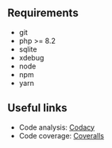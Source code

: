 ## Requirements
 * git
 * php >= 8.2
 * sqlite
 * xdebug
 * node
 * npm
 * yarn


## Useful links
 * Code analysis: [Codacy](https://app.codacy.com/gh/AkhilleusCorp/akhilleus-v2/dashboard)
 * Code coverage: [Coveralls](https://coveralls.io/github/AkhilleusCorp/akhilleus-v2)